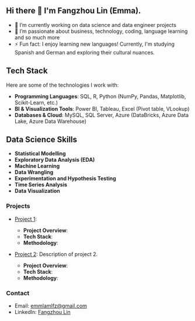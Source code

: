 ## Hi there 👋 I'm Fangzhou Lin (Emma).

- 🔭 I’m currently working on data science and data engineer projects 
- 🌱 I’m passionate about business, technology, coding, language learning and so much more
- ⚡ Fun fact: I enjoy learning new languages! Currently, I'm studying Spanish and German and exploring their cultural nuances.

## Tech Stack
Here are some of the technologies I work with:

- **Programming Languages**: SQL, R, Python (NumPy, Pandas, Matplotlib, Scikit-Learn, etc.)
- **BI & Visualization Tools**: Power BI, Tableau, Excel (Pivot table, VLookup)
- **Databases & Cloud**: MySQL, SQL Server, Azure (DataBricks, Azure Data Lake, Azure Data Warehouse)

## Data Science Skills

- **Statistical Modelling**
- **Exploratory Data Analysis (EDA)**
- **Machine Learning**
- **Data Wrangling**
- **Experimentation and Hypothesis Testing**
- **Time Series Analysis**
- **Data Visualization**

### Projects

- [Project 1](https://github.com/Emmalamlfz/PepsiCo-New-Product-Launch):
  - **Project Overview**:
  - **Tech Stack**:
  - **Methodology**:

- [Project 2](https://github.com/Emmalamlfz/PepsiCo-New-Product-Launch): Description of project 2.
  - **Project Overview**:
  - **Tech Stack**:
  - **Methodology**:

### Contact

- Email: emmlamlfz@gmail.com
- LinkedIn: [Fangzhou Lin]([https://www.linkedin.com/in/fangzhoulin/])



<!--
**Emmalamlfz/Emmalamlfz** is a ✨ _special_ ✨ repository because its `README.md` (this file) appears on your GitHub profile.

Here are some ideas to get you started:

- 🔭 I’m currently working on ...
- 🌱 I’m currently learning ...
- 👯 I’m looking to collaborate on ...
- 🤔 I’m looking for help with ...
- 💬 Ask me about ...
- 📫 How to reach me: ...
- 😄 Pronouns: ...
- ⚡ Fun fact: ...
-->
